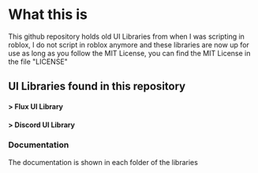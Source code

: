 # What this is
This github repository holds old UI Libraries from when I was scripting in roblox, I do not script in roblox anymore and these libraries are now up for use as long as you follow the MIT License, you can find the MIT License in the file "LICENSE"

## UI Libraries found in this repository
#### > Flux UI Library <br />
#### > Discord UI Library <br />

### Documentation
The documentation is shown in each folder of the libraries
